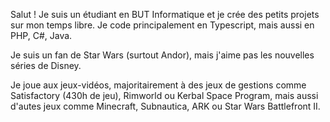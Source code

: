 Salut ! Je suis un étudiant en BUT Informatique et je crée des petits projets sur mon temps libre. Je code principalement en Typescript, mais aussi en PHP, C#, Java.

Je suis un fan de Star Wars (surtout Andor), mais j'aime pas les nouvelles séries de Disney.

Je joue aux jeux-vidéos, majoritairement à des jeux de gestions comme Satisfactory (430h de jeu), Rimworld ou Kerbal Space Program, mais aussi d'autes jeux comme Minecraft, Subnautica, ARK ou Star Wars Battlefront II.
